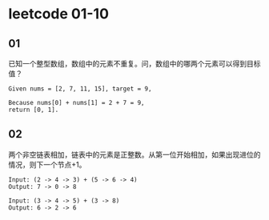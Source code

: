 # leetcode 01-10

## 01

已知一个整型数组，数组中的元素不重复。问，数组中的哪两个元素可以得到目标值？

```
Given nums = [2, 7, 11, 15], target = 9,

Because nums[0] + nums[1] = 2 + 7 = 9,
return [0, 1].
```

## 02

两个非空链表相加，链表中的元素是正整数。从第一位开始相加，如果出现进位的情况，则下一个节点+1。

```
Input: (2 -> 4 -> 3) + (5 -> 6 -> 4)
Output: 7 -> 0 -> 8

Input: (3 -> 4 -> 5) + (3 -> 8)
Output: 6 -> 2 -> 6
```